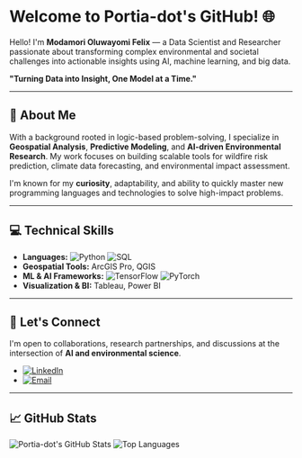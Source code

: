 # Welcome to Portia-dot's GitHub! 🌐

Hello! I'm **Modamori Oluwayomi Felix** — a Data Scientist and Researcher passionate about transforming complex environmental and societal challenges into actionable insights using AI, machine learning, and big data.

**"Turning Data into Insight, One Model at a Time."**

---

## 🚀 About Me

With a background rooted in logic-based problem-solving, I specialize in **Geospatial Analysis**, **Predictive Modeling**, and **AI-driven Environmental Research**. My work focuses on building scalable tools for wildfire risk prediction, climate data forecasting, and environmental impact assessment.

I'm known for my **curiosity**, adaptability, and ability to quickly master new programming languages and technologies to solve high-impact problems.

---

## 💻 Technical Skills

- **Languages:** ![Python](https://img.shields.io/badge/Python-3776AB?style=flat-square&logo=python&logoColor=white) ![SQL](https://img.shields.io/badge/SQL-4479A1?style=flat-square&logo=postgresql&logoColor=white)
- **Geospatial Tools:** ArcGIS Pro, QGIS
- **ML & AI Frameworks:** ![TensorFlow](https://img.shields.io/badge/TensorFlow-FF6F00?style=flat-square&logo=tensorflow&logoColor=white) ![PyTorch](https://img.shields.io/badge/PyTorch-EE4C2C?style=flat-square&logo=pytorch&logoColor=white)
- **Visualization & BI:** Tableau, Power BI

---

## 🤝 Let's Connect

I'm open to collaborations, research partnerships, and discussions at the intersection of **AI and environmental science**.

- [![LinkedIn](https://img.shields.io/badge/LinkedIn-0A66C2?style=flat-square&logo=linkedin&logoColor=white)](https://www.linkedin.com/in/modamori/)
- [![Email](https://img.shields.io/badge/Email-D14836?style=flat-square&logo=gmail&logoColor=white)](mailto:modamorioluwayomi@gmail.com)

---

## 📈 GitHub Stats

![Portia-dot's GitHub Stats](https://github-readme-stats.vercel.app/api?username=Portia-dot&show_icons=true&theme=radical)
![Top Languages](https://github-readme-stats.vercel.app/api/top-langs/?username=Portia-dot&layout=compact&theme=radical)
